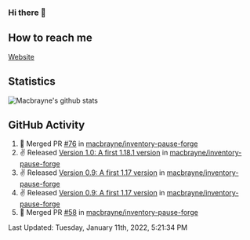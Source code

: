### Hi there 👋
## How to reach me
[Website](https://macbrayne.de)
<!--
Missing: Email
-->
## Statistics
![Macbrayne's github stats](https://github-readme-stats.vercel.app/api?username=macbrayne&count_private=true&include_all_commits=true&show_icons=true&hide=stars)
## GitHub Activity

<!--RECENT_ACTIVITY:start-->
1. 🎉 Merged PR [#76](https://github.com/macbrayne/inventory-pause-forge/pull/76) in [macbrayne/inventory-pause-forge](https://github.com/macbrayne/inventory-pause-forge)
2. ✌️ Released [Version 1.0: A first 1.18.1 version](https://github.com/macbrayne/inventory-pause-forge/releases/tag/v1.0) in [macbrayne/inventory-pause-forge](https://github.com/macbrayne/inventory-pause-forge)
3. ✌️ Released [Version 0.9: A first 1.17 version](https://github.com/macbrayne/inventory-pause-forge/releases/tag/v0.9-fix) in [macbrayne/inventory-pause-forge](https://github.com/macbrayne/inventory-pause-forge)
4. ✌️ Released [Version 0.9: A first 1.17 version](https://github.com/macbrayne/inventory-pause-forge/releases/tag/v0.9) in [macbrayne/inventory-pause-forge](https://github.com/macbrayne/inventory-pause-forge)
5. 🎉 Merged PR [#58](https://github.com/macbrayne/inventory-pause-forge/pull/58) in [macbrayne/inventory-pause-forge](https://github.com/macbrayne/inventory-pause-forge)
<!--RECENT_ACTIVITY:end-->

<!--RECENT_ACTIVITY:last_update-->
Last Updated: Tuesday, January 11th, 2022, 5:21:34 PM
<!--RECENT_ACTIVITY:last_update_end-->


<!--
**macbrayne/macbrayne** is a ✨ _special_ ✨ repository because its `README.md` (this file) appears on your GitHub profile.

Here are some ideas to get you started:

- 🔭 I’m currently working on ...
- 🌱 I’m currently learning ...
- 👯 I’m looking to collaborate on ...
- 🤔 I’m looking for help with ...
- 💬 Ask me about ...
- 📫 How to reach me: ...
- 😄 Pronouns: ...
- ⚡ Fun fact: ...
-->
